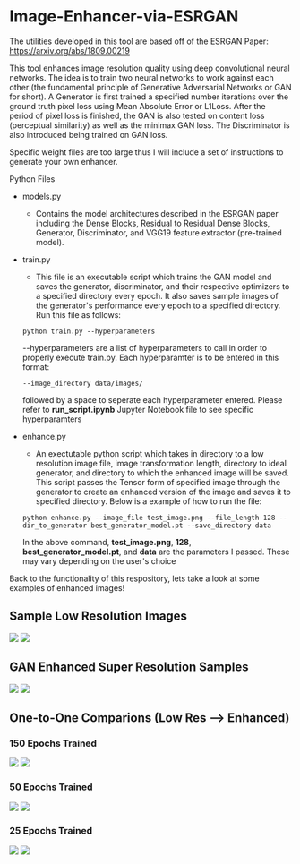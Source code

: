 # Image-Enhancer-via-ESRGAN
The utilities developed in this tool are based off of the ESRGAN Paper: https://arxiv.org/abs/1809.00219

This tool enhances image resolution quality using deep convolutional neural networks. The idea is to train two neural networks to work against each other (the fundamental principle of Generative Adversarial Networks or GAN for short). A Generator is first trained a specified number iterations over the ground truth pixel loss using Mean Absolute Error or L1Loss. After the period of pixel loss is finished, the GAN is also tested on content loss (perceptual similarity) as well as the minimax GAN loss. The Discriminator is also introduced being trained on GAN loss. 

Specific weight files are too large thus I will include a set of instructions to generate your own enhancer.

Python Files
  - models.py
    - Contains the model architectures described in the ESRGAN paper including the Dense Blocks, Residual to Residual Dense Blocks, Generator, Discriminator, and VGG19 feature extractor (pre-trained model).
    
  - train.py
    - This file is an executable script which trains the GAN model and saves the generator, discriminator, and their respective optimizers to a specified directory every epoch. It also saves sample images of the generator's performance every epoch to a specified directory. Run this file as follows:
    ```
    python train.py --hyperparameters
    ```
    --hyperparameters are a list of hyperparameters to call in order to properly execute train.py. Each hyperparamter is to be entered in this format:
    ```
    --image_directory data/images/
    ```
    followed by a space to seperate each hyperparameter entered. Please refer to **run_script.ipynb** Jupyter Notebook file to see specific hyperparamters
    
  - enhance.py
    - An exectutable python script which takes in directory to a low resolution image file, image transformation length, directory to ideal generator, and directory to which the enhanced image will be saved. This script passes the Tensor form of specified image through the generator to create an enhanced version of the image and saves it to specified directory. Below is a example of how to run the file:
    ```
    python enhance.py --image_file test_image.png --file_length 128 --dir_to_generator best_generator_model.pt --save_directory data
    ```
    In the above command, **test_image.png**, **128**, **best_generator_model.pt**, and **data** are the parameters I passed. These may vary depending on the user's choice
    
Back to the functionality of this respository, lets take a look at some examples of enhanced images!

## Sample Low Resolution Images

![](data/uploads/low_res_samples.png)
![](data/uploads/low_res_samples2.png)

## GAN Enhanced Super Resolution Samples

![](data/uploads/gan_improved_samples_brightened.png)
![](data/uploads/gan_improved_sample2_brightened.png)

## One-to-One Comparions (Low Res --> Enhanced)

### 150 Epochs Trained
![](data/uploads/121_lr.png) ![](data/uploads/121_enhanced.png)

### 50 Epochs Trained
![](data/uploads/low_res_5.png) ![](data/uploads/enhanced_image_5.png)

### 25 Epochs Trained
![](data/uploads/low_res_4.png) ![](data/uploads/enhanced_image_4.png)
